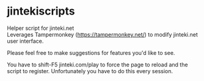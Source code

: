 # jintekiscripts
Helper script for jinteki.net  
Leverages Tampermonkey (https://tampermonkey.net/) to modify jinteki.net user interface.

Please feel free to make suggestions for features you'd like to see.

You have to shift-F5 jinteki.com/play to force the page to reload and the script to register. Unfortunately you have to do this every session.
